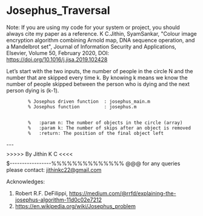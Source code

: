# Josephus_Traversal
  
  
  Note: If you are using my code for your system or project, you should always cite my paper as a reference. 
K C.Jithin, SyamSankar, "Colour image encryption algorithm combining Arnold map, DNA sequence operation, and a Mandelbrot set", Journal of Information Security and Applications, Elsevier, Volume 50, February 2020, DOI: https://doi.org/10.1016/j.jisa.2019.102428

  
   Let’s start with the two inputs, the number of people in the circle N and the number that are skipped every time k. 
   By knowing k means we know the number of people skipped between the person
   who is dying and the next person dying is (k-1).
  
            % Josephus driven function  : josephus_main.m
            % Josephus function         : josephus.m
            
            
            %   :param n: The number of objects in the circle (array)
            %   :param k: The number of skips after an object is removed
            %   :return: The position of the final object left
  
  
  
  
  
  ---$$$$$$$$>>>>> By Jithin K C <<<<$$$$$$$$$-----------------%%%%%%%%%%%%%% @@@ for any queries please contact: jithinkc22@gmail.com
  
  
  Acknowledges:
  1. Robert R.F. DeFilippi, https://medium.com/@rrfd/explaining-the-josephus-algorithm-11d0c02e7212
  2. https://en.wikipedia.org/wiki/Josephus_problem

